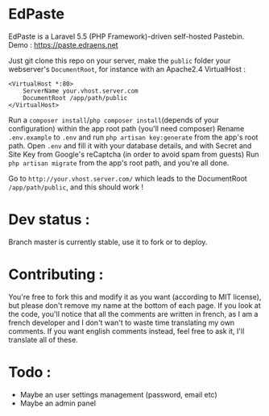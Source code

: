 # EdPaste
EdPaste is a Laravel 5.5 (PHP Framework)-driven self-hosted Pastebin. Demo : https://paste.edraens.net

Just git clone this repo on your server, make the `public` folder your webserver's `DocumentRoot`, for instance with an Apache2.4 VirtualHost :
```
<VirtualHost *:80>
    ServerName your.vhost.server.com
    DocumentRoot /app/path/public
</VirtualHost>
```
Run a `composer install`/`php composer install`(depends of your configuration) within the app root path (you'll need composer)
Rename `.env.example` to `.env` and run `php artisan key:generate` from the app's root path.
Open `.env` and fill it with your database details, and with Secret and Site Key from Google's reCaptcha (in order to avoid spam from guests)
Run `php artisan migrate` from the app's root path, and you're all done.

Go to `http://your.vhost.server.com/` which leads to the DocumentRoot `/app/path/public`, and this should work !

# Dev status :
Branch master is currently stable, use it to fork or to deploy.

# Contributing :
You're free to fork this and modify it as you want (according to MIT license), but please don't remove my name at the bottom of each page. If you look at the code, you'll notice that all the comments are written in french, as I am a french developer and I don't wan't to waste time translating my own comments. If you want english comments instead, feel free to ask it, I'll translate all of these.

# Todo :
- Maybe an user settings management (password, email etc)
- Maybe an admin panel
